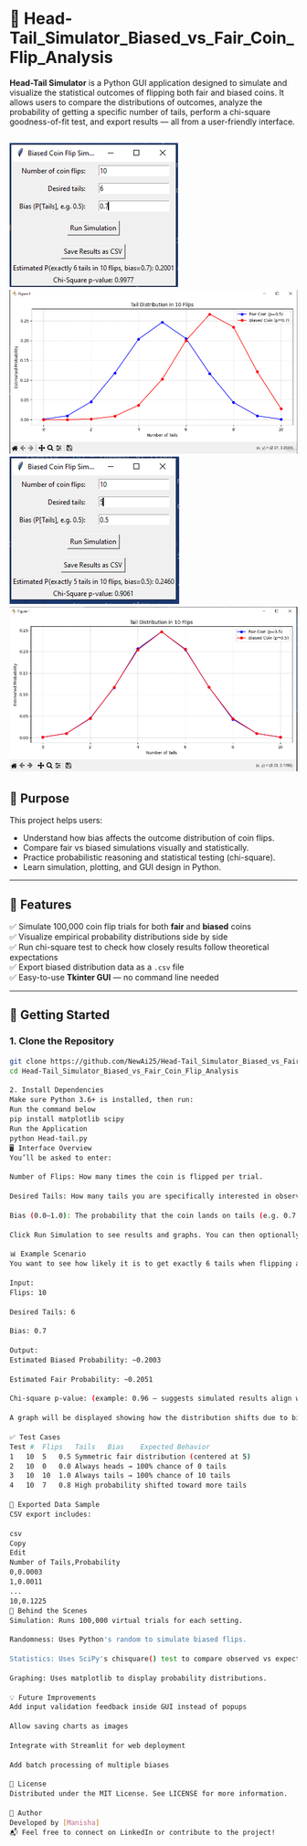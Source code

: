 # 🧪 Head-Tail_Simulator_Biased_vs_Fair_Coin_Flip_Analysis

**Head-Tail Simulator** is a Python GUI application designed to simulate and visualize the statistical outcomes of flipping both fair and biased coins. It allows users to compare the distributions of outcomes, analyze the probability of getting a specific number of tails, perform a chi-square goodness-of-fit test, and export results — all from a user-friendly interface.


![image alt](https://github.com/NewAi25/Head-Tail_Simulator/blob/50cd3c3d02da1b879a2b614b29d4387deb4216ea/Capture2.PNG)
![image alt](https://github.com/NewAi25/Head-Tail_Simulator/blob/50cd3c3d02da1b879a2b614b29d4387deb4216ea/Capture.PNG)
![image alt](https://github.com/NewAi25/Head-Tail_Simulator/blob/50cd3c3d02da1b879a2b614b29d4387deb4216ea/fair%201.PNG)
![image alt](https://github.com/NewAi25/Head-Tail_Simulator/blob/50cd3c3d02da1b879a2b614b29d4387deb4216ea/fair.PNG)
---

## 🎯 Purpose

This project helps users:

- Understand how bias affects the outcome distribution of coin flips.
- Compare fair vs biased simulations visually and statistically.
- Practice probabilistic reasoning and statistical testing (chi-square).
- Learn simulation, plotting, and GUI design in Python.

---

## 📌 Features

✅ Simulate 100,000 coin flip trials for both **fair** and **biased** coins  
✅ Visualize empirical probability distributions side by side  
✅ Run chi-square test to check how closely results follow theoretical expectations  
✅ Export biased distribution data as a `.csv` file  
✅ Easy-to-use **Tkinter GUI** — no command line needed

---

## 🚀 Getting Started

### 1. Clone the Repository

```bash
git clone https://github.com/NewAi25/Head-Tail_Simulator_Biased_vs_Fair_Coin_Flip_Analysis.git
cd Head-Tail_Simulator_Biased_vs_Fair_Coin_Flip_Analysis

2. Install Dependencies
Make sure Python 3.6+ is installed, then run:
Run the command below
pip install matplotlib scipy
Run the Application
python Head-tail.py
🖥️ Interface Overview
You’ll be asked to enter:

Number of Flips: How many times the coin is flipped per trial.

Desired Tails: How many tails you are specifically interested in observing.

Bias (0.0–1.0): The probability that the coin lands on tails (e.g. 0.7 means 70% chance of tails).

Click Run Simulation to see results and graphs. You can then optionally export the biased data.

📊 Example Scenario
You want to see how likely it is to get exactly 6 tails when flipping a biased coin 10 times with a 70% chance of tails.

Input:
Flips: 10

Desired Tails: 6

Bias: 0.7

Output:
Estimated Biased Probability: ~0.2003

Estimated Fair Probability: ~0.2051

Chi-square p-value: (example: 0.96 — suggests simulated results align with theory)

A graph will be displayed showing how the distribution shifts due to bias.

✅ Test Cases
Test #	Flips	Tails	Bias	Expected Behavior
1	10	5	0.5	Symmetric fair distribution (centered at 5)
2	10	0	0.0	Always heads → 100% chance of 0 tails
3	10	10	1.0	Always tails → 100% chance of 10 tails
4	10	7	0.8	High probability shifted toward more tails

📂 Exported Data Sample
CSV export includes:

csv
Copy
Edit
Number of Tails,Probability
0,0.0003
1,0.0011
...
10,0.1225
🔬 Behind the Scenes
Simulation: Runs 100,000 virtual trials for each setting.

Randomness: Uses Python's random to simulate biased flips.

Statistics: Uses SciPy's chisquare() test to compare observed vs expected frequencies.

Graphing: Uses matplotlib to display probability distributions.

💡 Future Improvements
Add input validation feedback inside GUI instead of popups

Allow saving charts as images

Integrate with Streamlit for web deployment

Add batch processing of multiple biases

📜 License
Distributed under the MIT License. See LICENSE for more information.

👤 Author
Developed by [Manisha]
📬 Feel free to connect on LinkedIn or contribute to the project!


